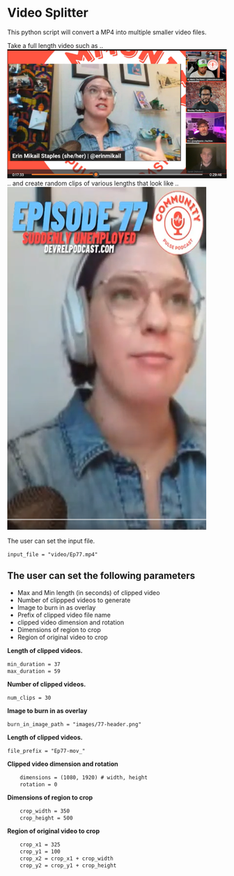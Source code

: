 # Video Splitter

This python script will convert a MP4 into multiple smaller video files.

Take a full length video such as ..
![](documentation/full_video.png)
.. and create random clips of various lengths that look like ..
![](documentation/clipped_video.png)

The user can set the input file.
```
input_file = "video/Ep77.mp4"
```
## The user can set the following parameters

- Max and Min length (in seconds) of clipped video
- Number of clippped videos to generate
- Image to burn in as overlay
- Prefix of clipped video file name
- clipped video dimension and rotation
- Dimensions of region to crop
- Region of original video to crop

**Length of clipped videos.**
```
min_duration = 37
max_duration = 59
```
**Number of clipped videos.**
```
num_clips = 30
```
**Image to burn in as overlay**
```
burn_in_image_path = "images/77-header.png"
```
**Length of clipped videos.**
```
file_prefix = "Ep77-mov_"
```

**Clipped video dimension and rotation**
```
    dimensions = (1080, 1920) # width, height
    rotation = 0
```
**Dimensions of region to crop**
```
    crop_width = 350
    crop_height = 500
```

**Region of original video to crop**
```
    crop_x1 = 325
    crop_y1 = 100
    crop_x2 = crop_x1 + crop_width
    crop_y2 = crop_y1 + crop_height
```
